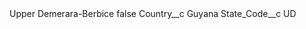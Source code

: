 <?xml version="1.0" encoding="UTF-8"?>
<CustomMetadata xmlns="http://soap.sforce.com/2006/04/metadata" xmlns:xsi="http://www.w3.org/2001/XMLSchema-instance" xmlns:xsd="http://www.w3.org/2001/XMLSchema">
    <label>Upper Demerara-Berbice</label>
    <protected>false</protected>
    <values>
        <field>Country__c</field>
        <value xsi:type="xsd:string">Guyana</value>
    </values>
    <values>
        <field>State_Code__c</field>
        <value xsi:type="xsd:string">UD</value>
    </values>
</CustomMetadata>

